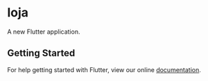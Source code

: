 # loja

A new Flutter application.

## Getting Started

For help getting started with Flutter, view our online
[documentation](https://flutter.io/).
